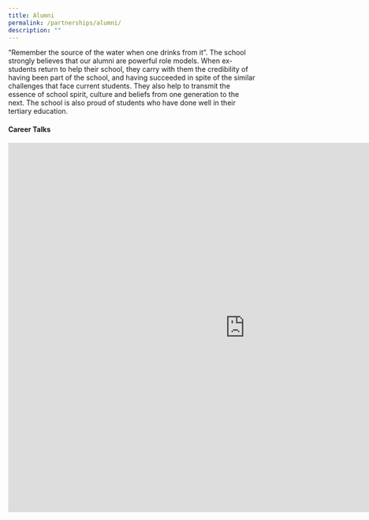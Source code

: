 ```yaml
---
title: Alumni
permalink: /partnerships/alumni/
description: ""
---
```

<p>“Remember the source of the water when one drinks from it”. The school strongly believes that our alumni are powerful role models. When ex-students return to help their school, they carry with them the credibility of having been part of the school, and having succeeded in spite of the similar challenges that face current students. They also help to transmit the essence of school spirit, culture and beliefs from one generation to the next. The school is also proud of students who have done well in their tertiary education.&nbsp;</p>

#### Career Talks
<iframe src="https://docs.google.com/presentation/d/e/2PACX-1vQMAd1LKYzQUz8F-3uZF5cgmpHoooqE5e2GaKq600up_f5p1uORj09OplZG9x--Og/embed?start=true&amp;loop=true&amp;delayms=3000" frameborder="0" width="960" height="749" allowfullscreen="true"></iframe>